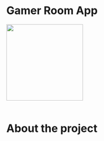 ﻿# Gamer Room App
 <img width="200px" src="https://user-images.githubusercontent.com/58652794/123015226-43293680-d39e-11eb-90d0-195ee7d36197.png">
 <br>
 <br>
 

# About the project

